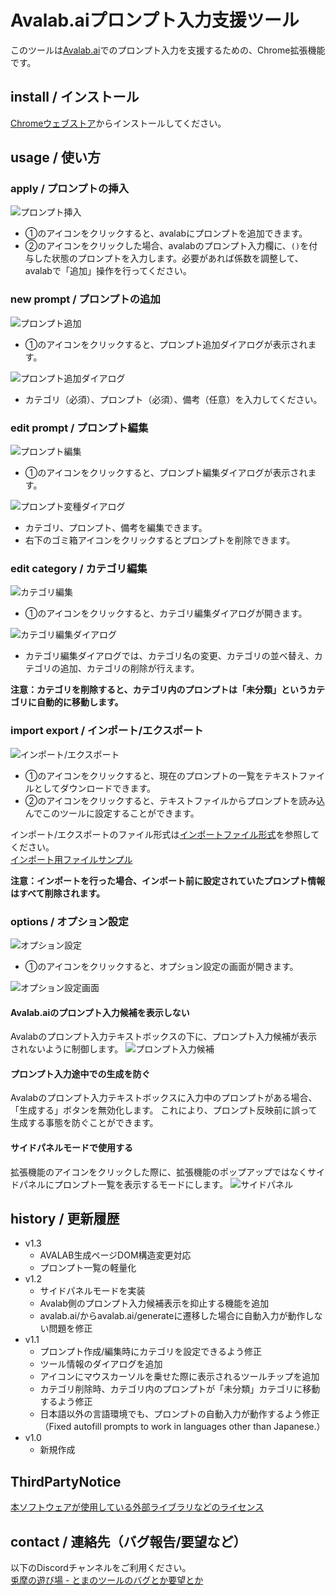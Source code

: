 # Avalab.aiプロンプト入力支援ツール

このツールは[Avalab.ai](https://avalab.ai)でのプロンプト入力を支援するための、Chrome拡張機能です。

## install / インストール

[Chromeウェブストア](https://chromewebstore.google.com/detail/avalabai%E3%83%97%E3%83%AD%E3%83%B3%E3%83%97%E3%83%88%E5%85%A5%E5%8A%9B%E6%94%AF%E6%8F%B4%E3%83%84%E3%83%BC%E3%83%AB/okhnpkdkjhoehaiimadniembjdikncpa)からインストールしてください。

## usage / 使い方

### apply / プロンプトの挿入

![プロンプト挿入](images/010_apply_01.png)

- ①のアイコンをクリックすると、avalabにプロンプトを追加できます。
- ②のアイコンをクリックした場合、avalabのプロンプト入力欄に、`()`を付与した状態のプロンプトを入力します。必要があれば係数を調整して、avalabで「追加」操作を行ってください。

### new prompt / プロンプトの追加

![プロンプト追加](images/020_new_01.png)

- ①のアイコンをクリックすると、プロンプト追加ダイアログが表示されます。

![プロンプト追加ダイアログ](images/020_new_02.png)

- カテゴリ（必須）、プロンプト（必須）、備考（任意）を入力してください。

### edit prompt / プロンプト編集

![プロンプト編集](images/030_edit_01.png)

- ①のアイコンをクリックすると、プロンプト編集ダイアログが表示されます。

![プロンプト変種ダイアログ](images/030_edit_02.png)

- カテゴリ、プロンプト、備考を編集できます。
- 右下のゴミ箱アイコンをクリックするとプロンプトを削除できます。

### edit category / カテゴリ編集

![カテゴリ編集](images/040_category_01.png)

- ①のアイコンをクリックすると、カテゴリ編集ダイアログが開きます。

![カテゴリ編集ダイアログ](images/040_category_02.png)

- カテゴリ編集ダイアログでは、カテゴリ名の変更、カテゴリの並べ替え、カテゴリの追加、カテゴリの削除が行えます。

**注意：カテゴリを削除すると、カテゴリ内のプロンプトは「未分類」というカテゴリに自動的に移動します。**

### import export / インポート/エクスポート

![インポート/エクスポート](images/050_import_01.png)

- ①のアイコンをクリックすると、現在のプロンプトの一覧をテキストファイルとしてダウンロードできます。
- ②のアイコンをクリックすると、テキストファイルからプロンプトを読み込んでこのツールに設定することができます。

インポート/エクスポートのファイル形式は[インポートファイル形式](importfile.md)を参照してください。  
[インポート用ファイルサンプル](sample.tsv)

**注意：インポートを行った場合、インポート前に設定されていたプロンプト情報はすべて削除されます。**

### options / オプション設定

![オプション設定](images/060_option_01.png)

- ①のアイコンをクリックすると、オプション設定の画面が開きます。

![オプション設定画面](images/060_option_02.png)

#### Avalab.aiのプロンプト入力候補を表示しない

Avalabのプロンプト入力テキストボックスの下に、プロンプト入力候補が表示されないように制御します。
![プロンプト入力候補](images/060_option_11.png)

#### プロンプト入力途中での生成を防ぐ

Avalabのプロンプト入力テキストボックスに入力中のプロンプトがある場合、「生成する」ボタンを無効化します。
これにより、プロンプト反映前に誤って生成する事態を防ぐことができます。

#### サイドパネルモードで使用する

拡張機能のアイコンをクリックした際に、拡張機能のポップアップではなくサイドパネルにプロンプト一覧を表示するモードにします。
![サイドパネル](images/060_option_21.png)

## history / 更新履歴

- v1.3
  - AVALAB生成ページDOM構造変更対応
  - プロンプト一覧の軽量化
- v1.2
  - サイドパネルモードを実装
  - Avalab側のプロンプト入力候補表示を抑止する機能を追加
  - avalab.ai/からavalab.ai/generateに遷移した場合に自動入力が動作しない問題を修正
- v1.1
  - プロンプト作成/編集時にカテゴリを設定できるよう修正
  - ツール情報のダイアログを追加
  - アイコンにマウスカーソルを乗せた際に表示されるツールチップを追加
  - カテゴリ削除時、カテゴリ内のプロンプトが「未分類」カテゴリに移動するよう修正
  - 日本語以外の言語環境でも、プロンプトの自動入力が動作するよう修正（Fixed autofill prompts to work in languages ​​other than Japanese.）
- v1.0
  - 新規作成

## ThirdPartyNotice

[本ソフトウェアが使用している外部ライブラリなどのライセンス](thirdPartyNotice.md)

## contact / 連絡先（バグ報告/要望など）

以下のDiscordチャンネルをご利用ください。  
[兎摩の遊び場 - とまのツールのバグとか要望とか](https://discord.gg/QEyhHjMyKS)
